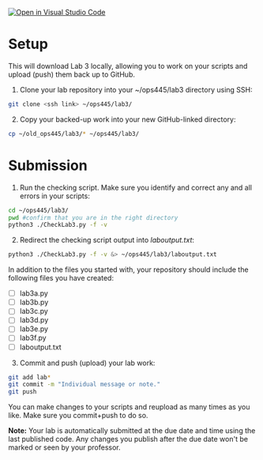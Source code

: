 [![Open in Visual Studio Code](https://classroom.github.com/assets/open-in-vscode-718a45dd9cf7e7f842a935f5ebbe5719a5e09af4491e668f4dbf3b35d5cca122.svg)](https://classroom.github.com/online_ide?assignment_repo_id=15225565&assignment_repo_type=AssignmentRepo)
# Setup
This will download Lab 3 locally, allowing you to work on your scripts and upload (push) them back up to GitHub.

1. Clone your lab repository into your ~/ops445/lab3 directory using SSH:
```bash
git clone <ssh link> ~/ops445/lab3/
```
2. Copy your backed-up work into your new GitHub-linked directory:
```bash
cp ~/old_ops445/lab3/* ~/ops445/lab3/
```

# Submission
1. Run the checking script. Make sure you identify and correct any and all errors in your scripts:
```bash
cd ~/ops445/lab3/
pwd #confirm that you are in the right directory
python3 ./CheckLab3.py -f -v
```
2. Redirect the checking script output into *laboutput.txt*:
```bash
python3 ./CheckLab3.py -f -v &> ~/ops445/lab3/laboutput.txt
```

In addition to the files you started with, your repository should include the
following files you have created:

- [ ] lab3a.py
- [ ] lab3b.py
- [ ] lab3c.py
- [ ] lab3d.py
- [ ] lab3e.py
- [ ] lab3f.py
- [ ] laboutput.txt 

3. Commit and push (upload) your lab work:
```bash
git add lab*
git commit -m "Individual message or note."
git push
```

You can make changes to your scripts and reupload as many times as you like. Make sure you commit+push to do so.

**Note:** Your lab is automatically submitted at the due date and time using the last published code. Any changes you publish after the due date won't be marked or seen by your professor.
